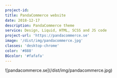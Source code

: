 ```yaml
---
project-id:
title: PandaCommerce website
date: 2018-12-17
description: PandaCommerce theme
service: Design, Liquid, HTML, SCSS and JS code
project-url: 'https://pandacommerce.se'
image: '/dist/img/pandacommerce.jpg'
classes: 'desktop-chrome'
color: '#888'
BGcolor: '#fafafa'
---
```

<div class="half" markdown="1">
  ![pandacommerce.se](/dist/img/pandacommerce.jpg)
</div>
